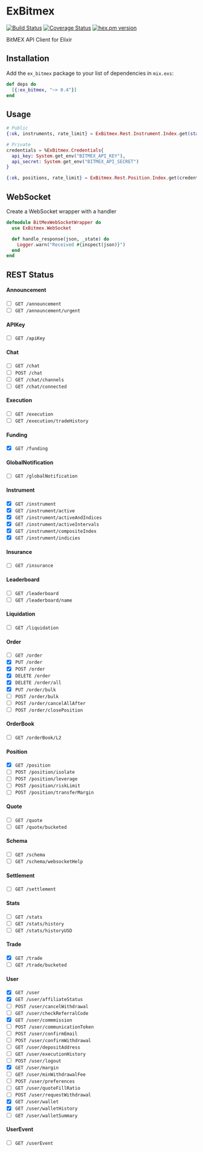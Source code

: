 # ExBitmex
[![Build Status](https://github.com/fremantle-capital/ex_bitmex/workflows/.github/workflows/test.yml/badge.svg)](https://github.com/fremantle-capital/ex_bitmex/actions?query=workflow%3A.github%2Fworkflows%2Ftest.yml)
[![Coverage Status](https://coveralls.io/repos/github/fremantle-capital/ex_bitmex/badge.svg?branch=master)](https://coveralls.io/github/fremantle-capital/ex_bitmex?branch=master)
[![hex.pm version](https://img.shields.io/hexpm/v/ex_bitmex.svg?style=flat)](https://hex.pm/packages/ex_bitmex)

BitMEX API Client for Elixir

## Installation

Add the `ex_bitmex` package to your list of dependencies in `mix.exs`:

```elixir
def deps do
  [{:ex_bitmex, "~> 0.4"}]
end
```

## Usage

```elixir
# Public
{:ok, instruments, rate_limit} = ExBitmex.Rest.Instrument.Index.get(start: 0, count: 20)

# Private
credentials = %ExBitmex.Credentials{
  api_key: System.get_env("BITMEX_API_KEY"),
  api_secret: System.get_env("BITMEX_API_SECRET")
}

{:ok, positions, rate_limit} = ExBitmex.Rest.Position.Index.get(credentials)
```

## WebSocket

Create a WebSocket wrapper with a handler

```elixir
defmodule BitMexWebSocketWrapper do
  use ExBitmex.WebSocket

  def handle_response(json, _state) do
    Logger.warn("Received #{inspect(json)}")
  end
end
```

## REST Status

#### Announcement

- [ ] `GET /announcement`
- [ ] `GET /announcement/urgent`

#### APIKey

- [ ] `GET /apiKey`

#### Chat

- [ ] `GET /chat`
- [ ] `POST /chat`
- [ ] `GET /chat/channels`
- [ ] `GET /chat/connected`

#### Execution

- [ ] `GET /execution`
- [ ] `GET /execution/tradeHistory`

#### Funding

- [x] `GET /funding`

#### GlobalNotification

- [ ] `GET /globalNotification`

#### Instrument

- [x] `GET /instrument`
- [x] `GET /instrument/active`
- [x] `GET /instrument/activeAndIndices`
- [x] `GET /instrument/activeIntervals`
- [x] `GET /instrument/compositeIndex`
- [x] `GET /instrument/indicies`

#### Insurance

- [ ] `GET /insurance`

#### Leaderboard

- [ ] `GET /leaderboard`
- [ ] `GET /leaderboard/name`

#### Liquidation

- [ ] `GET /liquidation`

#### Order

- [ ] `GET /order`
- [x] `PUT /order`
- [x] `POST /order`
- [x] `DELETE /order`
- [x] `DELETE /order/all`
- [x] `PUT /order/bulk`
- [ ] `POST /order/bulk`
- [ ] `POST /order/cancelAllAfter`
- [ ] `POST /order/closePosition`

#### OrderBook

- [ ] `GET /orderBook/L2`

#### Position

- [x] `GET /position`
- [ ] `POST /position/isolate`
- [ ] `POST /position/leverage`
- [ ] `POST /position/riskLimit`
- [ ] `POST /position/transferMargin`

#### Quote

- [ ] `GET /quote`
- [ ] `GET /quote/bucketed`

#### Schema

- [ ] `GET /schema`
- [ ] `GET /schema/websocketHelp`

#### Settlement

- [ ] `GET /settlement`

#### Stats

- [ ] `GET /stats`
- [ ] `GET /stats/history`
- [ ] `GET /stats/historyUSD`

#### Trade

- [x] `GET /trade`
- [ ] `GET /trade/bucketed`

#### User

- [x] `GET /user`
- [x] `GET /user/affiliateStatus`
- [ ] `POST /user/cancelWithdrawal`
- [ ] `GET /user/checkReferralCode`
- [x] `GET /user/commmission`
- [ ] `POST /user/communicationToken`
- [ ] `POST /user/confirmEmail`
- [ ] `POST /user/confirmWithdrawal`
- [ ] `GET /user/depositAddress`
- [ ] `GET /user/executionHistory`
- [ ] `POST /user/logout`
- [x] `GET /user/margin`
- [ ] `GET /user/minWithdrawalFee`
- [ ] `POST /user/preferences`
- [ ] `GET /user/quoteFillRatio`
- [ ] `POST /user/requestWithdrawal`
- [x] `GET /user/wallet`
- [x] `GET /user/walletHistory`
- [ ] `GET /user/walletSummary`

#### UserEvent

- [ ] `GET /userEvent`
